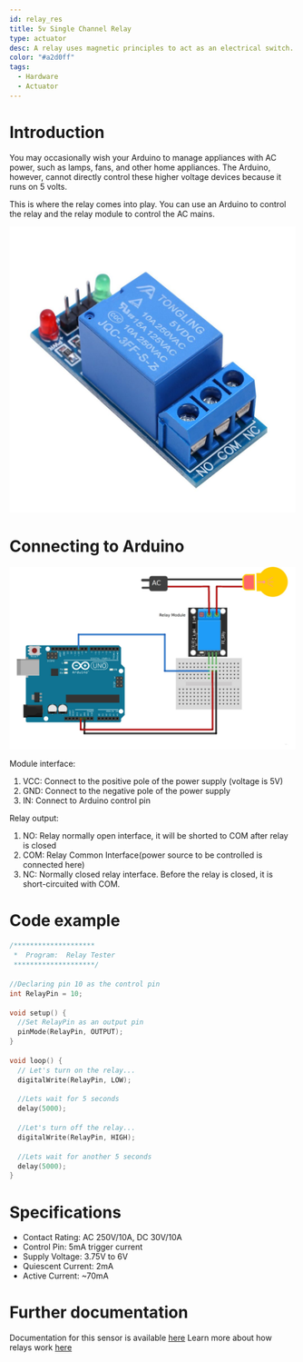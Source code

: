 ```yaml
---
id: relay_res
title: 5v Single Channel Relay
type: actuator
desc: A relay uses magnetic principles to act as an electrical switch. This enables a smaller device such as an Arduino to control a much larger device such as a water pump
color: "#a2d0ff"
tags:
  - Hardware
  - Actuator
---
```



# Introduction

You may occasionally wish your Arduino to manage appliances with AC power, such as lamps, fans, and other home appliances. The Arduino, however, cannot directly control these higher voltage devices because it runs on 5 volts.

This is where the relay comes into play. You can use an Arduino to control the relay and the relay module to control the AC mains.
                    
![relay](img/relay.jpg)


                 
# Connecting to Arduino

![relaywire](img/relaywire.jpg)

Module interface:
1. VCC: Connect to the positive pole of the power supply (voltage is 5V)
2. GND: Connect to the negative pole of the power supply
3. IN: Connect to Arduino control pin


Relay output:
1. NO: Relay normally open interface, it will be shorted to COM after relay is closed
2. COM: Relay Common Interface(power source to be controlled is connected here)
3. NC: Normally closed relay interface. Before the relay is closed, it is short-circuited with COM.
                    
# Code example

```c
/********************
 *  Program:  Relay Tester
 ********************/

//Declaring pin 10 as the control pin    
int RelayPin = 10;

void setup() {
  //Set RelayPin as an output pin
  pinMode(RelayPin, OUTPUT);
}

void loop() {
  // Let's turn on the relay...
  digitalWrite(RelayPin, LOW);

  //Lets wait for 5 seconds
  delay(5000);
	
  //Let's turn off the relay...
  digitalWrite(RelayPin, HIGH);

  //Lets wait for another 5 seconds
  delay(5000);
}
```

# Specifications

- Contact Rating: AC 250V/10A, DC 30V/10A
- Control Pin: 5mA trigger current
- Supply Voltage: 3.75V to 6V
- Quiescent Current: 2mA
- Active Current: ~70mA

# Further documentation

Documentation for this sensor is available [here](https://lastminuteengineers.com/one-channel-relay-module-arduino-tutorial/) 
Learn more about how relays work [here](https://components101.com/switches/5v-single-channel-relay-module-pinout-features-applications-working-datasheet)
